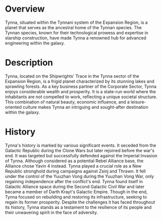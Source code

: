 # Overview
Tynna, situated within the Tynnani system of the Expansion Region, is a planet that serves as the ancestral home of the Tynnan species.
The Tynnan species, known for their technological prowess and expertise in starship construction, have made Tynna a renowned hub for advanced engineering within the galaxy.

# Description
Tynna, located on the Shipwrights' Trace in the Tynna sector of the Expansion Region, is a frigid planet characterized by its stunning lakes and sprawling forests.
As a key business partner of the Corporate Sector, Tynna enjoys considerable wealth and prosperity.
It is a state-run world where the inhabitants are not compelled to work, reflecting a unique societal structure.
This combination of natural beauty, economic influence, and a leisure-oriented culture makes Tynna an intriguing and sought-after destination within the galaxy.



# History
Tynna's history is marked by various significant events.
It seceded from the Galactic Republic during the Clone Wars but later rejoined before the war's end.
It was targeted but successfully defended against the Imperial Invasion of Tynna.
Although considered as a potential Rebel Alliance base, the Alliance chose Yavin 4 instead.
Tynna played a crucial role as a New Republic stronghold during campaigns against Zsinj and Thrawn.
It fell under the control of the Yuuzhan Vong during the Yuuzhan Vong War, only regaining independence after the conflict's end.
Tynna found itself in Galactic Alliance space during the Second Galactic Civil War and later became a member of Darth Krayt's Galactic Empire.
Though in the end, Tynna focused on rebuilding and restoring its infrastructure, seeking to regain its former prosperity.
Despite the challenges it has faced throughout its history, Tynna stands as a testament to the resilience of its people and their unwavering spirit in the face of adversity.